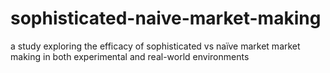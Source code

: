 # sophisticated-naive-market-making
a study exploring the efficacy of sophisticated vs naïve market market making in both experimental and real-world environments
